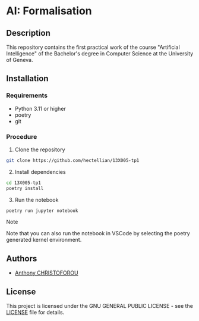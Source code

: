 # AI: Formalisation 

## Description

This repository contains the first practical work of the course "Artificial Intelligence" of the Bachelor's degree in Computer Science at the University of Geneva.

## Installation

### Requirements

- Python 3.11 or higher
- poetry
- git

### Procedure

1. Clone the repository

```bash
git clone https://github.com/hectellian/13X005-tp1
```

2. Install dependencies

```bash
cd 13X005-tp1
poetry install
```

3. Run the notebook

```bash
poetry run jupyter notebook
```

> [!NOTE]
> Note that you can also run the notebook in VSCode by selecting the poetry generated kernel environment.

## Authors

- [Anthony CHRISTOFOROU](https://github.com/hectellian)

## License

This project is licensed under the GNU GENERAL PUBLIC LICENSE - see the [LICENSE](LICENSE) file for details.